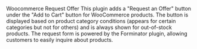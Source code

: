 Woocommerce Request Offer
This plugin adds a "Request an Offer" button under the "Add to Cart" button for WooCommerce products. The button is displayed based on product category conditions (appears for certain categories but not for others) and is always shown for out-of-stock products. The request form is powered by the Forminator plugin, allowing customers to easily inquire about products.
